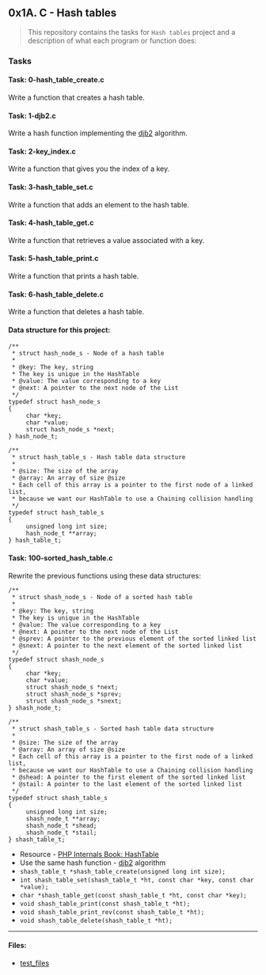 ## 0x1A. C - Hash tables

> This repository contains the tasks for `Hash tables` project and a description of what each program or function does:

### Tasks

#### Task: 0-hash_table_create.c
Write a function that creates a hash table.

#### Task: 1-djb2.c
Write a hash function implementing the [djb2](https://gist.github.com/papamuziko/7bb52dfbb859fdffc4bd0f95b76f71e8) algorithm.

#### Task: 2-key_index.c
Write a function that gives you the index of a key.

#### Task: 3-hash_table_set.c
Write a function that adds an element to the hash table.

#### Task: 4-hash_table_get.c
Write a function that retrieves a value associated with a key.

#### Task: 5-hash_table_print.c
Write a function that prints a hash table.

#### Task: 6-hash_table_delete.c
Write a function that deletes a hash table.

#### Data structure for this project:
```
/**
 * struct hash_node_s - Node of a hash table
 *
 * @key: The key, string
 * The key is unique in the HashTable
 * @value: The value corresponding to a key
 * @next: A pointer to the next node of the List
 */
typedef struct hash_node_s
{
     char *key;
     char *value;
     struct hash_node_s *next;
} hash_node_t;

/**
 * struct hash_table_s - Hash table data structure
 *
 * @size: The size of the array
 * @array: An array of size @size
 * Each cell of this array is a pointer to the first node of a linked list,
 * because we want our HashTable to use a Chaining collision handling
 */
typedef struct hash_table_s
{
     unsigned long int size;
     hash_node_t **array;
} hash_table_t;
```

#### Task: 100-sorted_hash_table.c
Rewrite the previous functions using these data structures:
```
/**
 * struct shash_node_s - Node of a sorted hash table
 *
 * @key: The key, string
 * The key is unique in the HashTable
 * @value: The value corresponding to a key
 * @next: A pointer to the next node of the List
 * @sprev: A pointer to the previous element of the sorted linked list
 * @snext: A pointer to the next element of the sorted linked list
 */
typedef struct shash_node_s
{
     char *key;
     char *value;
     struct shash_node_s *next;
     struct shash_node_s *sprev;
     struct shash_node_s *snext;
} shash_node_t;

/**
 * struct shash_table_s - Sorted hash table data structure
 *
 * @size: The size of the array
 * @array: An array of size @size
 * Each cell of this array is a pointer to the first node of a linked list,
 * because we want our HashTable to use a Chaining collision handling
 * @shead: A pointer to the first element of the sorted linked list
 * @stail: A pointer to the last element of the sorted linked list
 */
typedef struct shash_table_s
{
     unsigned long int size;
     shash_node_t **array;
     shash_node_t *shead;
     shash_node_t *stail;
} shash_table_t;
```

* Resource - [PHP Internals Book: HashTable](https://www.phpinternalsbook.com/php5/hashtables/basic_structure.html)
* Use the same hash function - [djb2](https://gist.github.com/papamuziko/7bb52dfbb859fdffc4bd0f95b76f71e8) algorithm
* `shash_table_t *shash_table_create(unsigned long int size);`
* `int shash_table_set(shash_table_t *ht, const char *key, const char *value);`
* `char *shash_table_get(const shash_table_t *ht, const char *key);`
* `void shash_table_print(const shash_table_t *ht);`
* `void shash_table_print_rev(const shash_table_t *ht);`
* `void shash_table_delete(shash_table_t *ht);`


___

#### Files:

* [test_files](https://github.com/jonyamagiri/alx-low_level_programming/tree/master/0x1A-hash_tables/test_files)




